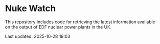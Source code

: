 # Nuke Watch

This repository includes code for retrieving the latest information available on the output of EDF nuclear power plants in the UK.

Last updated: 2025-10-28 19:03